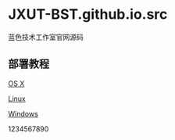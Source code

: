 # JXUT-BST.github.io.src
蓝色技术工作室官网源码

## 部署教程
[OS X](guide_osx.md)

[Linux](guide_linux.md)

[Windows](guide_windows.md)


1234567890